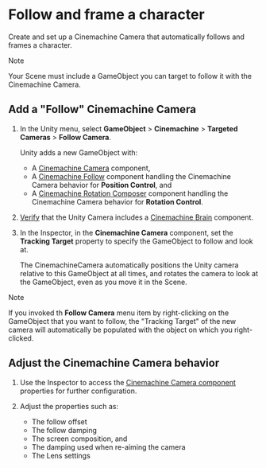 # Follow and frame a character

Create and set up a Cinemachine Camera that automatically follows and frames a character.

> [!NOTE]
> Your Scene must include a GameObject you can target to follow it with the Cinemachine Camera.

## Add a "Follow" Cinemachine Camera

1. In the Unity menu, select **GameObject** > **Cinemachine** > **Targeted Cameras** > **Follow Camera**.

   Unity adds a new GameObject with:
   * A [Cinemachine Camera](CinemachineCamera.md) component,
   * A [Cinemachine Follow](CinemachineFollow.md) component handling the Cinemachine Camera behavior for **Position Control**, and
   * A [Cinemachine Rotation Composer](CinemachineRotationComposer.md) component handling the Cinemachine Camera behavior for **Rotation Control**.
   
2. [Verify](setup-cinemachine-environment.md#verify-the-cinemachine-brain-presence) that the Unity Camera includes a [Cinemachine Brain](CinemachineBrain.md) component.

3. In the Inspector, in the **Cinemachine Camera** component, set the **Tracking Target** property to specify the GameObject to follow and look at.

   The CinemachineCamera automatically positions the Unity camera relative to this GameObject at all times, and rotates the camera to look at the GameObject, even as you move it in the Scene.

> [!NOTE]
> If you invoked th **Follow Camera** menu item by right-clicking on the GameObject that you want to follow, the "Tracking Target" of the new camera will automatically be populated with the object on which you right-clicked.

## Adjust the Cinemachine Camera behavior

1. Use the Inspector to access the [Cinemachine Camera component](CinemachineCamera.md) properties for further configuration.

2. Adjust the properties such as:
   * The follow offset
   * The follow damping
   * The screen composition, and
   * The damping used when re-aiming the camera
   * The Lens settings
